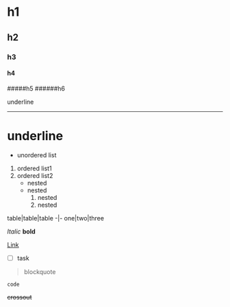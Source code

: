 # h1
## h2
### h3
#### h4
#####h5
######h6

underline
- - -

underline
==

- unordered list


1. ordered list1
2. ordered list2
    - nested
    - nested
        1. nested
        2. nested

table|table|table
-|-
one|two|three

*Italic*
**bold**

[Link](www.google.com)

- [ ] task

>blockquote

`code`

~~crossout~~

